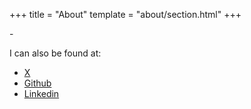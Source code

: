 +++
title = "About"
template = "about/section.html"
+++

\-

I can also be found at:
- [X](https://x.com/lbkolev)
- [Github](https://github.com/lbkolev)
- [Linkedin](https://linkedin.com/in/lbkolev)